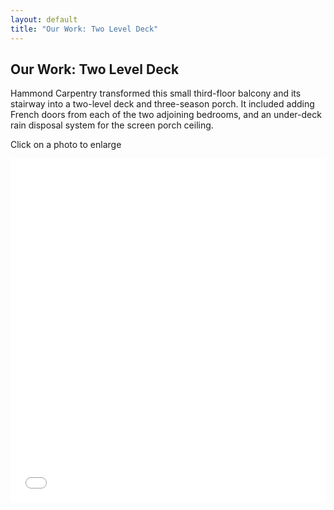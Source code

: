 ```yaml
---
layout: default
title: "Our Work: Two Level Deck"
---
```


## Our Work: Two Level Deck

Hammond Carpentry transformed this small third-floor balcony and its stairway into a two-level deck and three-season porch. It included adding French doors from each of the two adjoining bedrooms, and an under-deck rain disposal system for the screen porch ceiling.

Click on a photo to enlarge

<iframe class="imgur-album" width="100%" height="550" frameborder="0" src="//imgur.com/a/xFmzS/embed?background=f2f2f2&text=1a1a1a&link=4e76c9"></iframe>
